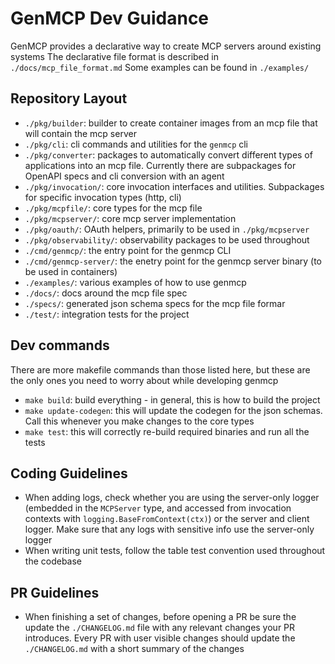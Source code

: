 # GenMCP Dev Guidance

GenMCP provides a declarative way to create MCP servers around existing systems
The declarative file format is described in `./docs/mcp_file_format.md`
Some examples can be found in `./examples/`

## Repository Layout

- `./pkg/builder`: builder to create container images from an mcp file that will contain the mcp server
- `./pkg/cli`: cli commands and utilities for the `genmcp` cli
- `./pkg/converter`: packages to automatically convert different types of applications into an mcp file. Currently there are subpackages for OpenAPI specs and cli conversion with an agent
- `./pkg/invocation/`: core invocation interfaces and utilities. Subpackages for specific invocation types (http, cli)
- `./pkg/mcpfile/`: core types for the mcp file
- `./pkg/mcpserver/`: core mcp server implementation
- `./pkg/oauth/`: OAuth helpers, primarily to be used in `./pkg/mcpserver`
- `./pkg/observability/`: observability packages to be used throughout
- `./cmd/genmcp/`: the entry point for the genmcp CLI
- `./cmd/genmcp-server/`: the enetry point for the genmcp server binary (to be used in containers)
- `./examples/`: various examples of how to use genmcp
- `./docs/`: docs around the mcp file spec
- `./specs/`: generated json schema specs for the mcp file formar
- `./test/`: integration tests for the project

## Dev commands

There are more makefile commands than those listed here, but these are the only ones you need to worry about while developing genmcp

- `make build`: build everything - in general, this is how to build the project
- `make update-codegen`: this will update the codegen for the json schemas. Call this whenever you make changes to the core types
- `make test`: this will correctly re-build required binaries and run all the tests

## Coding Guidelines

- When adding logs, check whether you are using the server-only logger (embedded in the `MCPServer` type, and accessed from invocation contexts with `logging.BaseFromContext(ctx)`) or the server and client logger. Make sure that any logs with sensitive info use the server-only logger
- When writing unit tests, follow the table test convention used throughout the codebase

## PR Guidelines

- When finishing a set of changes, before opening a PR be sure the update the `./CHANGELOG.md` file with any relevant changes your PR introduces. Every PR with user visible changes should update the `./CHANGELOG.md` with a short summary of the changes
